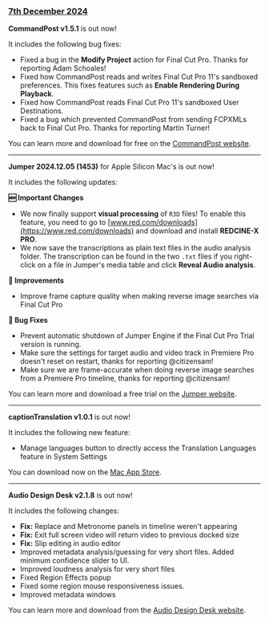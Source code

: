 ### [7th December 2024](/news/20241207)

**CommandPost v1.5.1** is out now!

It includes the following bug fixes:

- Fixed a bug in the **Modify Project** action for Final Cut Pro. Thanks for reporting Adam Schoales!
- Fixed how CommandPost reads and writes Final Cut Pro 11's sandboxed preferences. This fixes features such as **Enable Rendering During Playback**.
- Fixed how CommandPost reads Final Cut Pro 11's sandboxed User Destinations.
- Fixed a bug which prevented CommandPost from sending FCPXMLs back to Final Cut Pro. Thanks for reporting Martin Turner!

You can learn more and download for free on the [CommandPost website](https://commandpost.io).

---

**Jumper 2024.12.05 (1453)** for Apple Silicon Mac's is out now!

It includes the following updates:

**🆕 Important Changes**
- We now finally support **visual processing** of `R3D` files! To enable this feature, you need to go to [www.red.com/downloads](https://www.red.com/downloads) and download and install **REDCINE-X PRO**.
- We now save the transcriptions as plain text files in the audio analysis folder. The transcription can be found in the two `.txt` files if you right-click on a file in Jumper's media table and click **Reveal Audio analysis**.

**🔨 Improvements**
- Improve frame capture quality when making reverse image searches via Final Cut Pro

**🐞 Bug Fixes**
- Prevent automatic shutdown of Jumper Engine if the Final Cut Pro Trial version is running.
- Make sure the settings for target audio and video track in Premiere Pro doesn't reset on restart, thanks for reporting @citizensam!
- Make sure we are frame-accurate when doing reverse image searches from a Premiere Pro timeline, thanks for reporting @citizensam!

You can learn more and download a free trial on the [Jumper website](https://getjumper.io).

---

**captionTranslation v1.0.1** is out now!

It includes the following new feature:

- Manage languages button to directly access the Translation Languages feature in System Settings

You can download now on the [Mac App Store](https://apps.apple.com/app/captiontranslator/id6737919696).

---

**Audio Design Desk v2.1.8** is out now!

It includes the following changes:

- **Fix:** Replace and Metronome panels in timeline weren't appearing
- **Fix:** Exit full screen video will return video to previous docked size
- **Fix:** Slip editing in audio editor
- Improved metadata analysis/guessing for very short files. Added minimum confidence slider to UI.
- Improved loudness analysis for very short files
- Fixed Region Effects popup
- Fixed some region mouse responsiveness issues.
- Improved metadata windows

You can learn more and download from the [Audio Design Desk website](https://add.app).